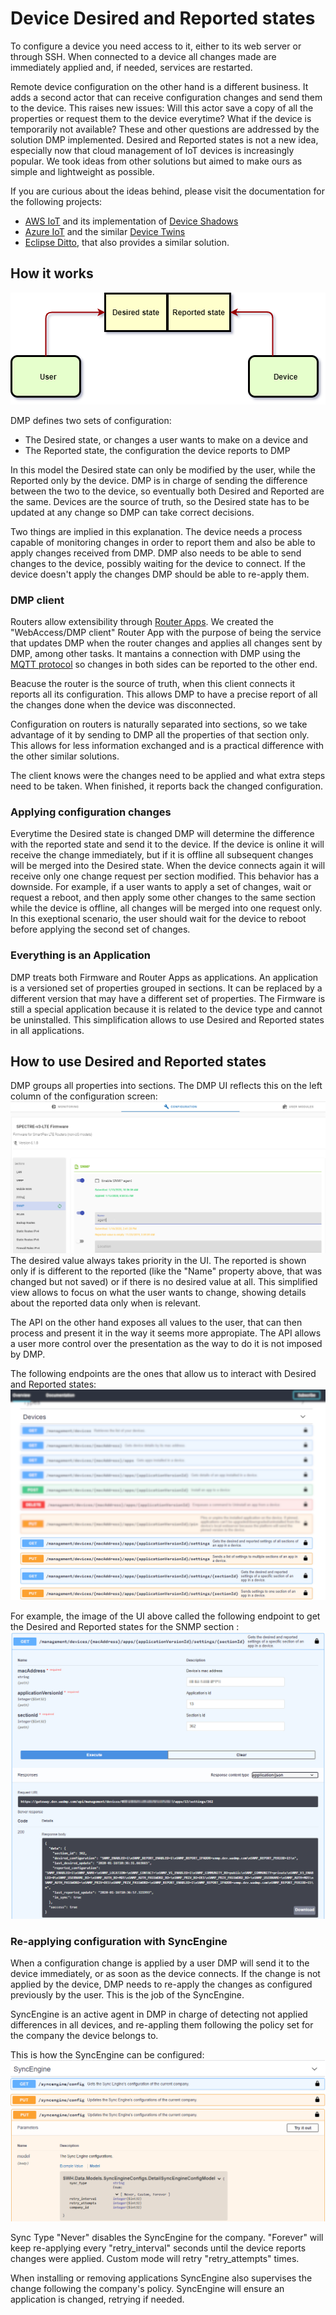 # Device Desired and Reported states

To configure a device you need access to it, either to its web server or through SSH. When connected to a device all changes made are immediately applied and, if needed, services are restarted.

Remote device configuration on the other hand is a different business. It adds a second actor that can receive configuration changes and send them to the device. This raises new issues: Will this actor save a copy of all the properties or request them to the device everytime? What if the device is temporarily not available? These and other questions are addressed by the solution DMP implemented. Desired and Reported states is not a new idea, especially now that cloud management of IoT devices is increasingly popular. We took ideas from other solutions but aimed to make ours as simple and lightweight as possible.

If you are curious about the ideas behind, please visit the documentation for the following projects:
- [AWS IoT](https://aws.amazon.com/iot-platform/how-it-works/) and its implementation of [Device Shadows](http://docs.aws.amazon.com/iot/latest/developerguide/iot-thing-shadows.html)
- [Azure IoT](https://docs.microsoft.com/en-us/azure/iot-hub/iot-hub-what-is-iot-hub) and the similar [Device Twins](https://docs.microsoft.com/en-us/azure/iot-hub/iot-hub-devguide-device-twins)
- [Eclipse Ditto](https://www.eclipse.org/ditto/intro-overview.html), that also provides a similar solution.

## How it works

![Desired Reported](./desired-reported.png "Desired and Reported states")

DMP defines two sets of configuration:
- The Desired state, or changes a user wants to make on a device and
- The Reported state, the configuration the device reports to DMP

In this model the Desired state can only be modified by the user, while the Reported only by the device. DMP is in charge of sending the difference between the two to the device, so eventually both Desired and Reported are the same. Devices are the source of truth, so the Desired state has to be updated at any change so DMP can take correct decisions.

Two things are implied in this explanation. The device needs a process capable of monitoring changes in order to report them and also be able to apply changes received from DMP. DMP also needs to be able to send changes to the device, possibly waiting for the device to connect. If the device doesn't apply the changes DMP should be able to re-apply them.

### DMP client
Routers allow extensibility through [Router Apps](/references/routers-overview.md). We created the "WebAccess/DMP client" Router App with the purpose of being the service that updates DMP when the router changes and applies all changes sent by DMP, among other tasks. It mantains a connection with DMP using the [MQTT protocol](/explanations-discussions/what-is-webaccess-dmp.md) so changes in both sides can be reported to the other end.

Beacuse the router is the source of truth, when this client connects it reports all its configuration. This allows DMP to have a precise report of all the changes done when the device was disconnected.

Configuration on routers is naturally separated into sections, so we take advantage of it by sending to DMP all the properties of that section only. This allows for less information exchanged and is a practical difference with the other similar solutions.

The client knows were the changes need to be applied and what extra steps need to be taken. When finished, it reports back the changed configuration.

### Applying configuration changes
Everytime the Desired state is changed DMP will determine the difference with the reported state and send it to the device. If the device is online it will receive the change immediately, but if it is offline all subsequent changes will be merged into the Desired state. When the device connects again it will receive only one change request per section modified.
This behavior has a downside. For example, if a user wants to apply a set of changes, wait or request a reboot, and then apply some other changes to the same section while the device is offline, all changes will be merged into one request only. In this exeptional scenario, the user should wait for the device to reboot before applying the second set of changes.

### Everything is an Application
DMP treats both Firmware and Router Apps as applications. An application is a versioned set of properties grouped in sections. It can be replaced by a different version that may have a different set of properties. The Firmware is still a special application because it is related to the device type and cannot be uninstalled.
This simplification allows to use Desired and Reported states in all applications.

## How to use Desired and Reported states
DMP groups all properties into sections. The DMP UI reflects this on the left column of the configuration screen:
![Device configuration](./device-configuration.png "UI Device configuration")
The desired value always takes priority in the UI. The reported is shown only if is different to the reported (like the "Name" property above, that was changed but not saved) or if there is no desired value at all. This simplified view allows to focus on what the user wants to change, showing details about the reported data only when is relevant.

The API on the other hand exposes all values to the user, that can then process and present it in the way it seems more appropiate. The API allows a user more control over the presentation as the way to do it is not imposed by DMP.

The following endpoints are the ones that allow us to interact with Desired and Reported states:
![Desired Reported endpoints](./desired-reported-endpoints.png "Desired and Reported endpoints")

For example, the image of the UI above called the following endpoint to get the Desired and Reported states for the SNMP section :
![Device Desired and Reported through the API](./device-configuration-api.png "API Device configuration")

### Re-applying configuration with SyncEngine
When a configuration change is applied by a user DMP will send it to the device immediately, or as soon as the device connects. If the change is not applied by the device, DMP needs to re-apply the changes as configured previously by the user. This is the job of the SyncEngine.

SyncEngine is an active agent in DMP in charge of detecting not applied differences in all devices, and re-appling them following the policy set for the company the device belongs to.

This is how the SyncEngine can be configured:
![SyncEngine](./sync-engine-endpoints.png "SyncEngine")
![SyncEngine parameters](./sync-engine-parameters.png "SyncEngine parameters")

Sync Type "Never" disables the SyncEngine for the company. "Forever" will keep re-applying every "retry_interval" seconds until the device reports changes were applied. Custom mode will retry "retry_attempts" times.

When installing or removing applications SyncEngine also supervises the change following the company's policy. SyncEngine will ensure an application is changed, retrying if needed.